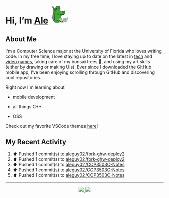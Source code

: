 <!---
Credit to @wei and @AlexanderWangY for inspiration
--->

<p>
  <h1>
    Hi, I’m <a href="https://github.com/aleguy02">Ale</a>
    <img src="public/images/gator.png" width="60">
  </h1>
<p/>

<h2>About Me</h2>

  I'm a Computer Science major at the University of Florida who loves writing code.
  In my free time, I love staying up to date on the latest in <a href="https://techcrunch.com/" target="_blank">tech</a> 
  and <a href="https://www.youtube.com/c/SkillUp" target="_blank">video games</a>, 
  taking care of my bonsai trees 🌱, 
  and using my art skills (either by drawing or making UIs).
  Ever since I downloaded the GitHub mobile app, I’ve been enjoying scrolling through GitHub and discovering cool repositories.


Right now I'm learning about
- mobile development
- all things C++
- OSS

  <!--- TODO: add button to follow profile here --->

Check out my favorite VSCode themes <a href="https://github.com/aleguy02/aleguy02/tree/main/config-files/VS%20Code/themes">here</a>!

<h2>My Recent Activity</h2>

<!--START_SECTION:activity-->
1. ⬆️ Pushed 1 commit(s) to [aleguy02/fork-ghw-deploy2](https://github.com/aleguy02/fork-ghw-deploy2)
2. ⬆️ Pushed 1 commit(s) to [aleguy02/fork-ghw-deploy2](https://github.com/aleguy02/fork-ghw-deploy2)
3. ⬆️ Pushed 1 commit(s) to [aleguy02/COP3503C-Notes](https://github.com/aleguy02/COP3503C-Notes)
4. ⬆️ Pushed 1 commit(s) to [aleguy02/COP3503C-Notes](https://github.com/aleguy02/COP3503C-Notes)
5. ⬆️ Pushed 1 commit(s) to [aleguy02/COP3503C-Notes](https://github.com/aleguy02/COP3503C-Notes)
<!--END_SECTION:activity-->


-----
<p align="center">
  <a href="https://github.com/aleguy02">
    <img src="https://img.shields.io/badge/github-@aleguy02-211F1F?logo=github&logoColor=white&style=flat-square" />
  </a>
  <a href="https://www.linkedin.com/in/alejandrovillate1/">
    <img src="https://img.shields.io/badge/linkedin-Alejandro_Villate-0072B1?logo=linkedin&style=flat-square" />
  </a>
</p>
